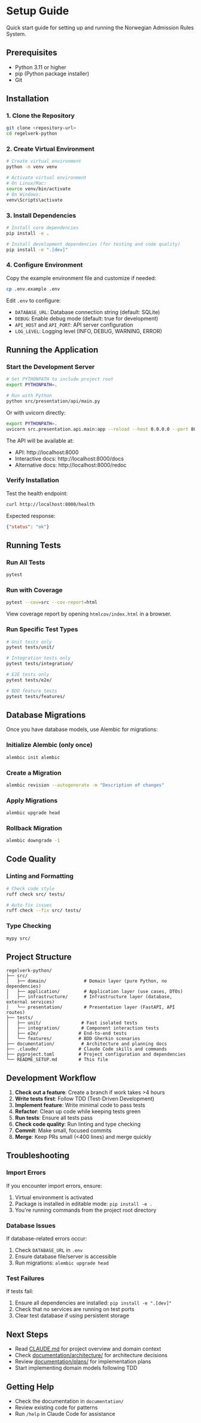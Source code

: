 # Setup Guide

Quick start guide for setting up and running the Norwegian Admission Rules System.

## Prerequisites

- Python 3.11 or higher
- pip (Python package installer)
- Git

## Installation

### 1. Clone the Repository

```bash
git clone <repository-url>
cd regelverk-python
```

### 2. Create Virtual Environment

```bash
# Create virtual environment
python -m venv venv

# Activate virtual environment
# On Linux/Mac:
source venv/bin/activate
# On Windows:
venv\Scripts\activate
```

### 3. Install Dependencies

```bash
# Install core dependencies
pip install -e .

# Install development dependencies (for testing and code quality)
pip install -e ".[dev]"
```

### 4. Configure Environment

Copy the example environment file and customize if needed:

```bash
cp .env.example .env
```

Edit `.env` to configure:
- `DATABASE_URL`: Database connection string (default: SQLite)
- `DEBUG`: Enable debug mode (default: true for development)
- `API_HOST` and `API_PORT`: API server configuration
- `LOG_LEVEL`: Logging level (INFO, DEBUG, WARNING, ERROR)

## Running the Application

### Start the Development Server

```bash
# Set PYTHONPATH to include project root
export PYTHONPATH=.

# Run with Python
python src/presentation/api/main.py
```

Or with uvicorn directly:

```bash
export PYTHONPATH=.
uvicorn src.presentation.api.main:app --reload --host 0.0.0.0 --port 8000
```

The API will be available at:
- API: http://localhost:8000
- Interactive docs: http://localhost:8000/docs
- Alternative docs: http://localhost:8000/redoc

### Verify Installation

Test the health endpoint:

```bash
curl http://localhost:8000/health
```

Expected response:
```json
{"status": "ok"}
```

## Running Tests

### Run All Tests

```bash
pytest
```

### Run with Coverage

```bash
pytest --cov=src --cov-report=html
```

View coverage report by opening `htmlcov/index.html` in a browser.

### Run Specific Test Types

```bash
# Unit tests only
pytest tests/unit/

# Integration tests only
pytest tests/integration/

# E2E tests only
pytest tests/e2e/

# BDD feature tests
pytest tests/features/
```

## Database Migrations

Once you have database models, use Alembic for migrations:

### Initialize Alembic (only once)

```bash
alembic init alembic
```

### Create a Migration

```bash
alembic revision --autogenerate -m "Description of changes"
```

### Apply Migrations

```bash
alembic upgrade head
```

### Rollback Migration

```bash
alembic downgrade -1
```

## Code Quality

### Linting and Formatting

```bash
# Check code style
ruff check src/ tests/

# Auto-fix issues
ruff check --fix src/ tests/
```

### Type Checking

```bash
mypy src/
```

## Project Structure

```
regelverk-python/
├── src/
│   ├── domain/              # Domain layer (pure Python, no dependencies)
│   ├── application/         # Application layer (use cases, DTOs)
│   ├── infrastructure/      # Infrastructure layer (database, external services)
│   └── presentation/        # Presentation layer (FastAPI, API routes)
├── tests/
│   ├── unit/               # Fast isolated tests
│   ├── integration/        # Component interaction tests
│   ├── e2e/               # End-to-end tests
│   └── features/          # BDD Gherkin scenarios
├── documentation/          # Architecture and planning docs
├── .claude/               # Claude Code skills and commands
├── pyproject.toml         # Project configuration and dependencies
└── README_SETUP.md        # This file
```

## Development Workflow

1. **Check out a feature**: Create a branch if work takes >4 hours
2. **Write tests first**: Follow TDD (Test-Driven Development)
3. **Implement feature**: Write minimal code to pass tests
4. **Refactor**: Clean up code while keeping tests green
5. **Run tests**: Ensure all tests pass
6. **Check code quality**: Run linting and type checking
7. **Commit**: Make small, focused commits
8. **Merge**: Keep PRs small (<400 lines) and merge quickly

## Troubleshooting

### Import Errors

If you encounter import errors, ensure:
1. Virtual environment is activated
2. Package is installed in editable mode: `pip install -e .`
3. You're running commands from the project root directory

### Database Issues

If database-related errors occur:
1. Check `DATABASE_URL` in `.env`
2. Ensure database file/server is accessible
3. Run migrations: `alembic upgrade head`

### Test Failures

If tests fail:
1. Ensure all dependencies are installed: `pip install -e ".[dev]"`
2. Check that no services are running on test ports
3. Clear test database if using persistent storage

## Next Steps

- Read [CLAUDE.md](CLAUDE.md) for project overview and domain context
- Check [documentation/architecture/](documentation/architecture/) for architecture decisions
- Review [documentation/plans/](documentation/plans/) for implementation plans
- Start implementing domain models following TDD

## Getting Help

- Check the documentation in `documentation/`
- Review existing code for patterns
- Run `/help` in Claude Code for assistance
